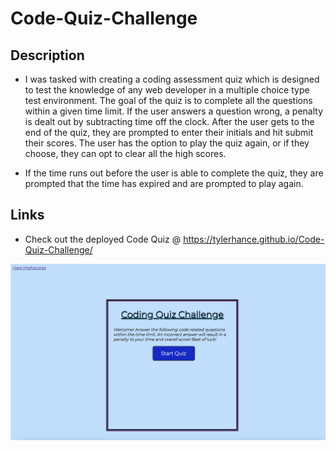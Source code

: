 # Code-Quiz-Challenge

<h2>Description</h2>

* I was tasked with creating a coding assessment quiz which is designed to test the knowledge of any web developer in a multiple choice type test environment. The goal of the quiz is to complete all the questions within a given time limit. If the user answers a question wrong, a penalty is dealt out by subtracting time off the clock. After the user gets to the end of the quiz, they are prompted to enter their initials and hit submit their scores. The user has the option to play the quiz again, or if they choose, they can opt to clear all the high scores.

* If the time runs out before the user is able to complete the quiz, they are prompted that the time has expired and are prompted to play again.

<h2>Links</h2>

* Check out the deployed Code Quiz @ https://tylerhance.github.io/Code-Quiz-Challenge/

![CodeAssessmentQuizScreenshot](./images/screenshot.png)